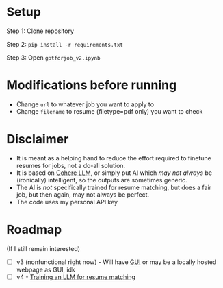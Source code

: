 # Setup
Step 1: Clone repository

Step 2:
`pip install -r requirements.txt`

Step 3: Open `gptforjob_v2.ipynb`

# Modifications before running
- Change `url` to whatever job you want to apply to
- Change `filename` to resume (filetype=pdf only) you want to check

# Disclaimer
- It is meant as a helping hand to reduce the effort required to finetune resumes for jobs, not a do-all solution.
- It is based on [Cohere LLM](https://cohere.com/), or simply put AI which *may not always* be (ironically) intelligent, so the outputs are sometimes generic.
- The AI is *not* specifically trained for resume matching, but does a fair job, but then again, may not always be perfect.
- The code uses my personal API key

# Roadmap
(If  I still remain interested)
- [ ] v3 (nonfunctional right now) - Will have [GUI](https://github.com/hoffstadt/DearPyGui) or may be a locally hosted webpage as GUI, idk
- [ ] v4 - [Training an LLM for resume matching](https://huggingface.co/datasets/cnamuangtoun/resume-job-description-fit) 
